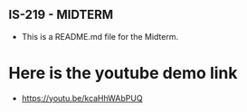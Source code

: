 ## IS-219 - MIDTERM
- This is a README.md file for the Midterm.
# Here is the youtube demo link
- https://youtu.be/kcaHhWAbPUQ 
